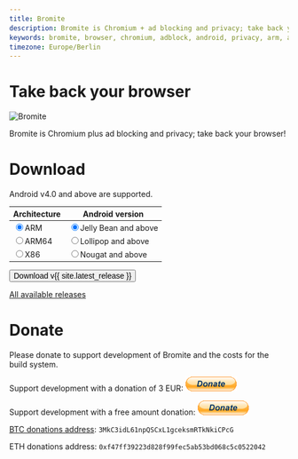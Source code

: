 ```yaml
---
title: Bromite
description: Bromite is Chromium + ad blocking and privacy; take back your browser
keywords: bromite, browser, chromium, adblock, android, privacy, arm, arm64, 4.4, 5.0, 5.1, 6.0, 7.0, 7.1, 8.0, kitkat, lollipop, marshmallow, nougat, oreo, aroma, super, stock, full, mini, micro, nano, pico, tvstock
timezone: Europe/Berlin
---
```


<script type="text/javascript">
function radioClick(obj) {
	if (obj.name == 'arch') {
		if (obj.value == 'arm64') {
			document.getElementById('sdk_16').disabled = true;
			document.getElementById('sdk_21').disabled = true;
			document.getElementById('sdk_24').checked = true;
		} else {
			document.getElementById('sdk_16').disabled = false;
			document.getElementById('sdk_21').disabled = false;
		}
	}
}

function doDownload() {
	var arch, target;

	var objs = document.getElementsByName('arch');
	for (var i = 0; i < objs.length; i++) {
		if (objs[i].checked) {
			arch = objs[i].value;
			break;
		}
	}
	objs = document.getElementsByName('sdk');
	for (var i = 0; i < objs.length; i++) {
		if (objs[i].checked) {
			switch (objs[i].value) {
				case '16':
					target = 'ChromePublic';
				break;
				case '21':
					target = 'ChromeModernPublic';
				break;
				case '24':
					target = 'MonochromePublic';
				break;
			}
			break;
		}
	}
	if (arch == '' || target == '')
		return;

	window.location.href = 'https://github.com/bromite/bromite/releases/download/{{ site.latest_release }}/' + arch + '_' + target + '.apk';
}

</script>

# Take back your browser

<img src="https://www.bromite.org/android-icon-192x192.png" width="96" alt="Bromite" />

Bromite is Chromium plus ad blocking and privacy; take back your browser!

# Download

Android v4.0 and above are supported.

|Architecture	|Android version	|
|:---		|---		|
|<label for="arch_arm"><input onclick="radioClick(this)" value="arm" type="radio" name="arch" id="arch_arm" checked />ARM</label>		|<label for="sdk_16"><input onclick="radioClick(this)"  type="radio" name="sdk" id="sdk_16" value="16" checked />Jelly Bean and above</label>	|
|<label for="arch_arm64"><input onclick="radioClick(this)" value="arm64" type="radio" name="arch" id="arch_arm64"/>ARM64</label>		|<label for="sdk_21"><input onclick="radioClick(this)"  type="radio" name="sdk" id="sdk_21" value="21" />Lollipop and above</label>	|
|<label for="arch_x86"><input onclick="radioClick(this)" value="x86" type="radio" name="arch" id="arch_x86"/>X86</label>		|<label for="sdk_24"><input onclick="radioClick(this)"  type="radio" name="sdk" id="sdk_24" value="24" />Nougat and above</label>	| |

<input id="download_button" type="button" value="Download v{{ site.latest_release }}" onclick="doDownload()" style="font-size: 1em" />

[All available releases](https://github.com/bromite/bromite/releases)

# Donate

Please donate to support development of Bromite and the costs for the build system.

Support development with a donation of 3 EUR: [![paypal](./btn_donate_LG.gif)](https://www.paypal.com/cgi-bin/webscr?cmd=_s-xclick&hosted_button_id=JP3XTQPVRNET2)

Support development with a free amount donation: [![paypal](./btn_donate_LG.gif)](https://www.paypal.com/cgi-bin/webscr?cmd=_s-xclick&hosted_button_id=LC7Q6A3UAQPY8)

<a href="bitcoin:3MkC3idL61npQSCxL1gceksmRTkNkiCPcG">BTC donations address</a>: `3MkC3idL61npQSCxL1gceksmRTkNkiCPcG`

ETH donations address: `0xf47ff39223d828f99fec5ab53bd068c5c0522042`
